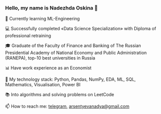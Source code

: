 ### Hello, my name is Nadezhda Oskina 👋

:seedling: Currently learning ML-Engineering

:computer: Successfully completed «Data Science Specialization» with Diploma of professional retraining

:mortar_board: Graduate of the Faculty of Finance and Banking of The Russian Presidential Academy of National Economy and Public Administration (RANEPA), top-10 best universities in Russia

:bar_chart: Have work experience as an Economist

:open_file_folder: My technology stack: Python, Pandas, NumPy, EDA, ML, SQL, Mathematics, Visualisation, Power BI

:books: Into algorithms and solving problems on LeetCode

📫 How to reach me: [telegram](https://t.me/nadarsa), arsentyevanadya@gmail.com

<!--
**Nadarsa/Nadarsa** is a ✨ _special_ ✨ repository because its `README.md` (this file) appears on your GitHub profile.

Here are some ideas to get you started:

- 🔭 I’m currently working on ...
- 🌱 I’m currently learning ...
- 👯 I’m looking to collaborate on ...
- 🤔 I’m looking for help with ...
- 💬 Ask me about ...
- 📫 How to reach me: ...
- 😄 Pronouns: ...
- ⚡ Fun fact: ...
-->

